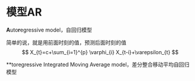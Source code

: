 # 模型AR

**A**uto**r**egressive model，自回归模型

简单的说，就是用前面时刻的值，预测后面时刻的值
$$
X_{t}=c+\sum_{i=1}^{p} \varphi_{i} X_{t-i}+\varepsilon_{t}
$$






**toregressive Integrated Moving Average model，差分整合移动平均自回归模型

